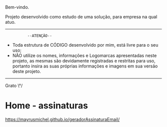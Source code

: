 Bem-vindo.

Projeto desenvolvido como estudo de uma solução, para empresa na qual atuo.

______________________________________________________________________________________________________________________
 
              --ATENÇÃO--
  
* Toda estrutura de CÓDIGO desenvolvido por mim, está livre para o seu uso;
* NÃO utilize os nomes, informações e Logomarcas apresentadas neste projeto, as mesmas são devidamente 
registradas e restritas para uso, portanto insira as suas próprias informações e imagens em sua versão deste projeto.

______________________________________________________________________________________________________________________


Grato \°/ 

# Home - assinaturas

https://mayrusmichel.github.io/geradorAssinaturaEmail/


